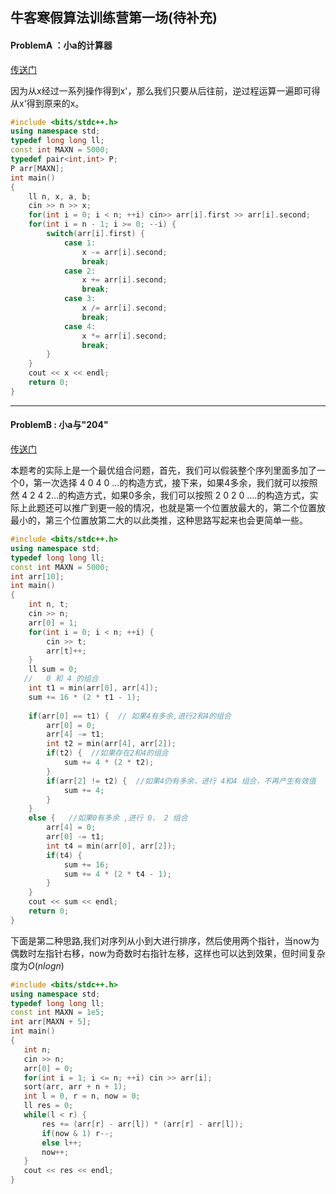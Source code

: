 ## 牛客寒假算法训练营第一场(待补充)

#### ProblemA ：小a的计算器

[传送门](https://ac.nowcoder.com/acm/contest/317/A)

因为从x经过一系列操作得到x'，那么我们只要从后往前，逆过程运算一遍即可得从x'得到原来的x。

```cpp
#include <bits/stdc++.h>
using namespace std;
typedef long long ll;
const int MAXN = 5000;
typedef pair<int,int> P;
P arr[MAXN];
int main()
{
    ll n, x, a, b;
    cin >> n >> x;
    for(int i = 0; i < n; ++i) cin>> arr[i].first >> arr[i].second;
    for(int i = n - 1; i >= 0; --i) {
        switch(arr[i].first) {
            case 1:
                x -= arr[i].second;
                break;
            case 2:
                x += arr[i].second;
                break;
            case 3:
                x /= arr[i].second;
                break;
            case 4:
                x *= arr[i].second;
                break;
        }
    }
    cout << x << endl;
    return 0;
}
```

***

#### ProblemB : 小a与"204"

[传送门](https://ac.nowcoder.com/acm/contest/317/B)

本题考的实际上是一个最优组合问题，首先，我们可以假装整个序列里面多加了一个0，第一次选择 4 0 4 0 ...的构造方式，接下来，如果4多余，我们就可以按照然 4 2 4 2...的构造方式，如果0多余，我们可以按照 2 0  2 0 ....的构造方式，实际上此题还可以推广到更一般的情况，也就是第一个位置放最大的，第二个位置放最小的，第三个位置放第二大的以此类推，这种思路写起来也会更简单一些。

```cpp
#include <bits/stdc++.h>
using namespace std;
typedef long long ll;
const int MAXN = 5000;
int arr[10];
int main()
{
    int n, t;
    cin >> n;
    arr[0] = 1;
    for(int i = 0; i < n; ++i) {
        cin >> t;
        arr[t]++;
    }
    ll sum = 0;
   //   0 和 4 的组合
    int t1 = min(arr[0], arr[4]);
    sum += 16 * (2 * t1 - 1);
    
    if(arr[0] == t1) {  // 如果4有多余,进行2和4的组合
        arr[0] = 0;
        arr[4] -= t1;
        int t2 = min(arr[4], arr[2]);
        if(t2) {  //如果存在2和4的组合
            sum += 4 * (2 * t2);
        }
        if(arr[2] != t2) {  //如果4仍有多余，进行 4和4 组合，不再产生有效值
            sum += 4;
        }
    }
    else {   //如果0有多余 ,进行 0， 2 组合
        arr[4] = 0;
        arr[0] -= t1;
        int t4 = min(arr[0], arr[2]);
        if(t4) {
            sum += 16;
            sum += 4 * (2 * t4 - 1);
        }
    }
    cout << sum << endl;
    return 0;
}
```



下面是第二种思路,我们对序列从小到大进行排序，然后使用两个指针，当now为偶数时左指针右移，now为奇数时右指针左移，这样也可以达到效果，但时间复杂度为$O(nlogn)$

 ```cpp
#include <bits/stdc++.h>
using namespace std;
typedef long long ll;
const int MAXN = 1e5;
int arr[MAXN + 5];
int main()
{
    int n;
    cin >> n;
    arr[0] = 0;
    for(int i = 1; i <= n; ++i) cin >> arr[i];
    sort(arr, arr + n + 1);
    int l = 0, r = n, now = 0;
    ll res = 0;
    while(l < r) {
        res += (arr[r] - arr[l]) * (arr[r] - arr[l]);
        if(now & 1) r--;
        else l++;
        now++;
    }
    cout << res << endl;
}
 ```

